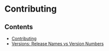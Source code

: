 # Contributing
<!-- START doctoc generated TOC please keep comment here to allow auto update -->
<!-- DON'T EDIT THIS SECTION, INSTEAD RE-RUN doctoc TO UPDATE -->
## Contents

<!-- END doctoc generated TOC please keep comment here to allow auto update -->
- [Contributing](docs/contributing/index.md)
- [Versions: Release Names vs Version Numbers](docs/contributing/versions/index.md)
